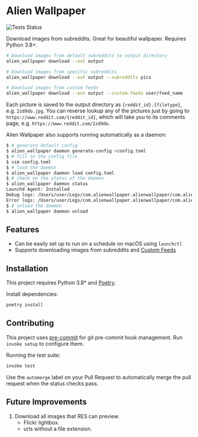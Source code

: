 # Alien Wallpaper

![Tests Status](https://github.com/rgardner/Alien-Wallpaper/workflows/CI/badge.svg)

Download images from subreddits. Great for beautiful wallpaper. Requires Python
3.8+.

```bash
# Download images from default subreddits to output directory
alien_wallpaper download --out output

# Download images from specific subreddits
alien_wallpaper download --out output --subreddits pics

# Download images from custom feeds
alien_wallpaper download --out output --custom-feeds user/feed_name
```

Each picture is saved to the output directory as `{reddit_id}.{filetype}`,
e.g. `2zd9do.jpg`. You can reverse lookup any of the pictures just by going to
`https://www.reddit.com/{reddit_id}`, which will take you to its comments page,
e.g. `https://www.reddit.com/2zd9do`.

Alien Wallpaper also supports running automatically as a daemon:

```bash
$ # generate default config
$ alien_wallpaper daemon generate-config >config.toml
$ # fill in the config file
$ vim config.toml
$ # load the daemon
$ alien_wallpaper daemon load config.toml
$ # check on the status of the daemon
$ alien_wallpaper daemon status
Launchd Agent: Installed
Debug logs: /Users/user/Logs/com.alienwallpaper.alienwallpaper/com.alienwallpaper.alienwallpaper.out.log
Error logs: /Users/user/Logs/com.alienwallpaper.alienwallpaper/com.alienwallpaper.alienwallpaper.err.log
$ # unload the daemon
$ alien_wallpaper daemon unload
```

## Features

- Can be easily set up to run on a schedule on macOS using `launchctl`
- Supports downloading images from subreddits and [Custom Feeds][reddit-custom-feed]

## Installation

This project requires Python 3.8\* and [Poetry](https://python-poetry.org/).

Install dependencies:

```bash
poetry install
```

## Contributing

This project uses [pre-commit](https://pre-commit.com/) for git pre-commit
hook management. Run `invoke setup` to configure them.

Running the test suite:

```sh
invoke test
```

Use the `automerge` label on your Pull Request to automatically merge the pull
request when the status checks pass.

## Future Improvements

1. Download all images that RES can preview.
   - Flickr lightbox.
   - urls without a file extension.

[reddit-custom-feed]: https://www.reddit.com/r/announcements/comments/bpfyx1/introducing_custom_feeds_plus_a_community_contest/
